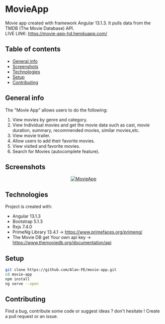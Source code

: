 # MovieApp
Movie app created with framework Angular 13.1.3. It pulls data from the TMDB (The Movie Database) API.<br />
LIVE LINK: https://movie-app-hd.herokuapp.com/

## Table of contents
* [General info](#general-info)
* [Screenshots](#screenshots)
* [Technologies](#technologies)
* [Setup](#setup)
* [Contributing](#contributing)

## General info
The "Movie App" allows users to do the following:

1. View movies by genre and category.
2. View Individual movies and get the movie data such as cast, movie duration, summary, recommended movies, similar movies,etc.
3. View movie trailer.
4. Allow users to add their favorite movies.
5. View visited and favorite movies.
6. Search for Movies (autocomplete feature).

## Screenshots
<p align="center">
    <a href="https://movie-app-hd.herokuapp.com/">
        <img src="https://github.com/Alan-FE/movie-app/blob/master/src/assets/screenshot.png" alt="MovieApp" />
    </a>
</p>

## Technologies
Project is created with:
- Angular 13.1.3
- Bootstrap 5.1.3
- Rxjs 7.4.0
- PrimeNg Library 13.4.1 -> https://www.primefaces.org/primeng/
- The Movie DB get Your own api key -> https://www.themoviedb.org/documentation/api

## Setup
```bash
git clone https://github.com/Alan-FE/movie-app.git
cd movie-app
npm install
ng serve --open
```

## Contributing
Find a bug, contribute some code or suggest ideas ? don't hesitate ! Create a pull request or an issue.
